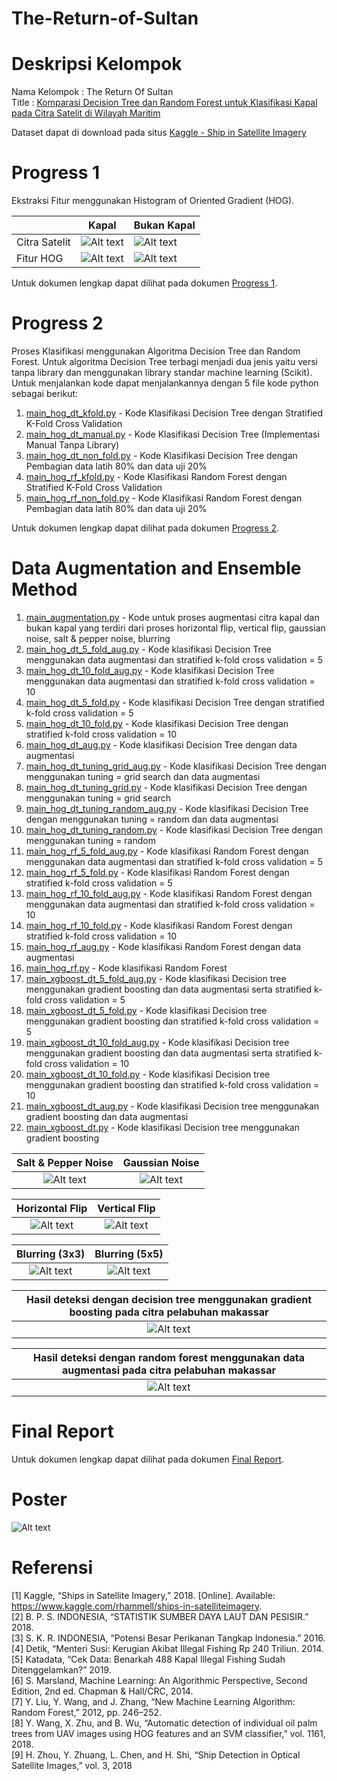 # The-Return-of-Sultan

# Deskripsi Kelompok
Nama Kelompok : The Return Of Sultan <br/>
Title : [Komparasi Decision Tree dan Random Forest untuk Klasifikasi Kapal pada Citra Satelit di Wilayah Maritim](Documents/The%20Return%20of%20Sultan_proposal.pdf) <br/>

Dataset dapat di download pada situs [Kaggle - Ship in Satellite Imagery](https://www.kaggle.com/rhammell/ships-in-satellite-imagery) <br/>

# Progress 1
Ekstraksi Fitur menggunakan Histogram of Oriented Gradient (HOG).

|  | Kapal | Bukan Kapal |
| --- | --- | --- |
| Citra Satelit | ![Alt text](Images/kapal1.JPG?raw=true "HOG Kapal") | ![Alt text](Images/bukankapal1.JPG?raw=true "HOG Bukan Kapal") |
| Fitur HOG | ![Alt text](Images/kapal1-hog-or_8_cell_4-4.JPG?raw=true "HOG Kapal") | ![Alt text](Images/bukankapal1-hog-or_8_cell_4-4.JPG?raw=true "HOG Bukan Kapal") |

Untuk dokumen lengkap dapat dilihat pada dokumen [Progress 1](Documents/The%20Return%20of%20Sultan_progress1.pdf).

# Progress 2
Proses Klasifikasi menggunakan Algoritma Decision Tree dan Random Forest. Untuk algoritma Decision Tree terbagi menjadi dua jenis yaitu versi tanpa library dan menggunakan library standar machine learning (Scikit). Untuk menjalankan kode dapat menjalankannya dengan 5 file kode python sebagai berikut: 
1. [main_hog_dt_kfold.py](main_hog_dt_kfold.py) - Kode Klasifikasi Decision Tree dengan Stratified K-Fold Cross Validation
2. [main_hog_dt_manual.py](main_hog_dt_manual.py) - Kode Klasifikasi Decision Tree (Implementasi Manual Tanpa Library)
3. [main_hog_dt_non_fold.py](main_hog_dt_non_fold.py) - Kode Klasifikasi Decision Tree dengan Pembagian data latih 80% dan data uji 20%
4. [main_hog_rf_kfold.py](main_hog_rf_kfold.py) - Kode Klasifikasi Random Forest dengan Stratified K-Fold Cross Validation
5. [main_hog_rf_non_fold.py](main_hog_rf_non_fold.py) - Kode Klasifikasi Random Forest dengan Pembagian data latih 80% dan data uji 20%

Untuk dokumen lengkap dapat dilihat pada dokumen [Progress 2](Documents/The%20Return%20of%20Sultan_progress2.pdf).

# Data Augmentation and Ensemble Method
1. [main_augmentation.py](main_augmentation.py) - Kode untuk proses augmentasi citra kapal dan bukan kapal yang terdiri dari proses horizontal flip, vertical flip, gaussian noise, salt & pepper noise, blurring
2. [main_hog_dt_5_fold_aug.py](main_hog_dt_5_fold_aug.py) - Kode klasifikasi Decision Tree menggunakan data augmentasi dan stratified k-fold cross validation = 5
3. [main_hog_dt_10_fold_aug.py](main_hog_dt_10_fold_aug.py) - Kode klasifikasi Decision Tree menggunakan data augmentasi dan stratified k-fold cross validation = 10
4. [main_hog_dt_5_fold.py](main_hog_dt_5_fold.py) - Kode klasifikasi Decision Tree dengan stratified k-fold cross validation = 5
5. [main_hog_dt_10_fold.py](main_hog_dt_10_fold.py) - Kode klasifikasi Decision Tree dengan stratified k-fold cross validation = 10
6. [main_hog_dt_aug.py](main_hog_dt_aug.py) - Kode klasifikasi Decision Tree dengan data augmentasi
7. [main_hog_dt_tuning_grid_aug.py](main_hog_dt_tuning_grid_aug.py) - Kode klasifikasi Decision Tree dengan menggunakan tuning = grid search dan data augmentasi
8. [main_hog_dt_tuning_grid.py](main_hog_dt_tuning_grid.py) - Kode klasifikasi Decision Tree dengan menggunakan tuning = grid search
9. [main_hog_dt_tuning_random_aug.py](main_hog_dt_tuning_random_aug.py) - Kode klasifikasi Decision Tree dengan menggunakan tuning = random dan data augmentasi
10. [main_hog_dt_tuning_random.py](main_hog_dt_random_grid.py) - Kode klasifikasi Decision Tree dengan menggunakan tuning = random
11. [main_hog_rf_5_fold_aug.py](main_hog_rf_5_fold_aug.py) - Kode klasifikasi Random Forest dengan menggunakan data augmentasi dan stratified k-fold cross validation = 5
12. [main_hog_rf_5_fold.py](main_hog_rf_5_fold.py) - Kode klasifikasi Random Forest dengan stratified k-fold cross validation = 5
13. [main_hog_rf_10_fold_aug.py](main_hog_rf_10_fold_aug.py) - Kode klasifikasi Random Forest dengan menggunakan data augmentasi dan stratified k-fold cross validation = 10
14. [main_hog_rf_10_fold.py](main_hog_rf_10_fold.py) - Kode klasifikasi Random Forest dengan stratified k-fold cross validation = 10
15. [main_hog_rf_aug.py](main_hog_rf_aug.py) - Kode klasifikasi Random Forest dengan data augmentasi
16. [main_hog_rf.py](main_hog_rf.py) - Kode klasifikasi Random Forest
17. [main_xgboost_dt_5_fold_aug.py](main_xgboost_dt_5_fold_aug.py) - Kode klasifikasi Decision tree menggunakan gradient boosting dan data augmentasi serta stratified k-fold cross validation = 5
18. [main_xgboost_dt_5_fold.py](main_xgboost_dt_5_fold.py) - Kode klasifikasi Decision tree menggunakan gradient boosting dan stratified k-fold cross validation = 5
19. [main_xgboost_dt_10_fold_aug.py](main_xgboost_dt_10_fold_aug.py) - Kode klasifikasi Decision tree menggunakan gradient boosting dan data augmentasi serta stratified k-fold cross validation = 10
20. [main_xgboost_dt_10_fold.py](main_xgboost_dt_10_fold.py) - Kode klasifikasi Decision tree menggunakan gradient boosting dan stratified k-fold cross validation = 10
21. [main_xgboost_dt_aug.py](main_xgboost_dt_aug.py) - Kode klasifikasi Decision tree menggunakan gradient boosting dan data augmentasi
22. [main_xgboost_dt.py](main_xgboost_dt.py) - Kode klasifikasi Decision tree menggunakan gradient boosting

| Salt & Pepper Noise | Gaussian Noise |
| :---: | :---: |
| ![Alt text](Images/20160710_182139_0c78-s&p%20noise.png?raw=true "Salt & Pepper Noise") | ![Alt text](Images/20160710_182139_0c78-gaussian%20noise.png?raw=true "Gaussian Noise") |

| Horizontal Flip | Vertical Flip |
| :---: | :---: |
| ![Alt text](Images/20160710_182139_0c78-HFlip.png?raw=true "Horizontal Flip") | ![Alt text](Images/20160710_182139_0c78-VFlip.png?raw=true "Vertical Flip") |

| Blurring (3x3) | Blurring (5x5) |
| :---: | :---: |
| ![Alt text](Images/20160710_182139_0c78-VerySoft%20Blur.png?raw=true "Blurring (3x3)") | ![Alt text](Images/20160710_182139_0c78-Soft%20blur.png?raw=true "Blurring (5x5)") |

| Hasil deteksi dengan decision tree menggunakan gradient boosting pada citra pelabuhan makassar |
| :---: |
| ![Alt text](Hasil%20Eksperimen/dt_xgboost/makasar_1_xgboost.PNG?raw=true "DT Gradient Boosting (Makassar)") |

|  Hasil deteksi dengan random forest menggunakan data augmentasi pada citra pelabuhan makassar |
| :---: |
| ![Alt text](Hasil%20Eksperimen/rf_aug_10fold/makasar_1_rf_10_fold_aug.JPG?raw=true "RF dengan data augmentasi 10-fold (Makassar)") |

# Final Report
Untuk dokumen lengkap dapat dilihat pada dokumen [Final Report](Documents/The%20Return%20of%20Sultan_finalreport.pdf). <br/>

# Poster
![Alt text](Images/Banner%20Proyek%20ML-%20The%20Return%20of%20Sultan.png?raw=true "Poster - The Return of Sultan") <br/>

# Referensi
[1] Kaggle, “Ships in Satellite Imagery,” 2018. [Online]. Available: https://www.kaggle.com/rhammell/ships-in-satelliteimagery. <br/>
[2] B. P. S. INDONESIA, “STATISTIK SUMBER DAYA LAUT DAN PESISIR.” 2018. <br/>
[3] S. K. R. INDONESIA, “Potensi Besar Perikanan Tangkap Indonesia.” 2016. <br/>
[4] Detik, “Menteri Susi: Kerugian Akibat Illegal Fishing Rp 240 Triliun. 2014. <br/>
[5] Katadata, “Cek Data: Benarkah 488 Kapal Illegal Fishing Sudah Ditenggelamkan?” 2019. <br/>
[6] S. Marsland, Machine Learning: An Algorithmic Perspective, Second Edition, 2nd ed. Chapman & Hall/CRC, 2014. <br/>
[7] Y. Liu, Y. Wang, and J. Zhang, “New Machine Learning Algorithm: Random Forest,” 2012, pp. 246–252. <br/>
[8] Y. Wang, X. Zhu, and B. Wu, “Automatic detection of individual oil palm trees from UAV images using HOG features and an SVM classifier,” vol. 1161, 2018. <br/>
[9] H. Zhou, Y. Zhuang, L. Chen, and H. Shi, “Ship Detection in Optical Satellite Images,” vol. 3, 2018 <br/>